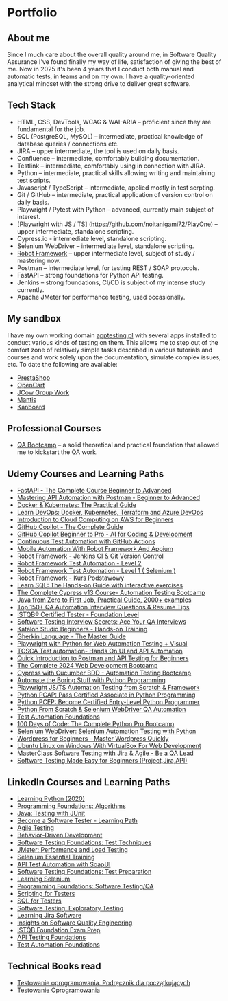 # Portfolio

## About me

Since I much care about the overall quality around me, in Software Quality Assurance 
I've found finally my way of life, satisfaction of giving the best of me.
Now in 2025 it's been 4 years that I conduct both manual and automatic tests, in teams and on my own.
I have a quality-oriented analytical mindset with the strong drive to deliver great software.


## Tech Stack

* HTML, CSS, DevTools, WCAG & WAI-ARIA – proficient since they are fundamental for the job.
* SQL (PostgreSQL, MySQL) – intermediate, practical knowledge of database queries / connections etc.
* JIRA – upper intermediate, the tool is used on daily basis.
* Confluence – intermediate, comfortably building documentation.
* Testlink – intermediate, comfortably using in connection with JIRA.
* Python – intermediate, practical skills allowing writing and maintaining test scripts.
* Javascript / TypeScript – intermediate, applied mostly in test scrpting.
* Git / GitHub – intermediate, practical application of version control on daily basis.
* Playwright / Pytest with Python - advanced, currently main subject of interest. 
* [Playwright with JS / TS] (https://github.com/noitanigami72/PlayOne) – upper intermediate, standalone scripting.
* Cypress.io - intermediate level, standalone scripting.
* Selenium WebDriver – intermediate level, standalone scripting.
* [Robot Framework](https://github.com/noitanigami72/ThirdRobot/tree/master/Tests) – upper intermediate level,  subject of study / mastering now.
* Postman – intermediate level, for testing REST / SOAP protocols.
* FastAPI – strong foundations for Python API testing.
* Jenkins – strong foundations, CI/CD is subject of my intense study currently.
* Apache JMeter for performance testing, used occasionally.


## My sandbox

I have my own working domain [apptesting.pl](https://apptesting.pl/) with several apps installed to conduct various kinds of testing on them. This allows me to
step out of the comfort zone of relatively simple tasks described in various tutorials and courses and work solely upon the documentation, simulate complex issues, etc.
To date the following are available:
* [PrestaShop](https://apptesting.pl/quadpresta/)
* [OpenCart](https://apptesting.pl/opencart/)
* [JCow Group Work](https://apptesting.pl/jcow/)
* [Mantis](https://apptesting.pl/mantis/)
* [Kanboard](https://apptesting.pl/kanboard/)


## Professional Courses 
* [QA Bootcamp](https://szkoleniedlaqa.pl/szkolenie) – a solid theoretical and practical foundation that allowed me to kickstart the QA work.

## Udemy Courses and Learning Paths

* [FastAPI - The Complete Course Beginner to Advanced](https://www.udemy.com/course/fastapi-the-complete-course/) 
* [Mastering API Automation with Postman - Beginner to Advanced](https://www.udemy.com/course/mastering-api-automation-with-postman-beginner-to-adv/)
* [Docker & Kubernetes: The Practical Guide](https://www.udemy.com/course/docker-kubernetes-the-practical-guide/)
* [Learn DevOps: Docker, Kubernetes, Terraform and Azure DevOps](https://www.udemy.com/course/devops-with-docker-kubernetes-and-azure-devops/)
* [Introduction to Cloud Computing on AWS for Beginners](https://www.udemy.com/course/introduction-to-cloud-computing-on-amazon-aws-for-beginners/)
* [GitHub Copilot - The Complete Guide](https://www.udemy.com/course/github-copilot-the-complete-guide/)
* [GitHub Copilot Beginner to Pro - AI for Coding & Development](https://www.udemy.com/course/github-copilot/)
* [Continuous Test Automation with GitHub Actions](https://www.udemy.com/course/github-actions-for-test-engineers/)
* [Mobile Automation With Robot Framework And Appium](https://www.udemy.com/course/mobile-automation-with-robot-framework-and-appium/)
* [Robot Framework - Jenkins CI & Git Version Control](https://www.udemy.com/course/robot-framework-jenkins-git/)
* [Robot Framework Test Automation - Level 2](https://www.udemy.com/course/robot-framework-2/)
* [Robot Framework Test Automation - Level 1 ( Selenium )](https://www.udemy.com/course/robot-framework-level-1/)
* [Robot Framework - Kurs Podstawowy](https://www.udemy.com/course/robot-framework-kurs-podstawowy/)
* [Learn SQL: The Hands-on Guide with interactive exercises](https://www.udemy.com/course/sql-guide/)
* [The Complete Cypress v13 Course- Automation Testing Bootcamp](https://www.udemy.com/course/cypress-io-master-class/)
* [Java from Zero to First Job, Practical Guide, 2000+ examples](https://www.udemy.com/course/java-development-for-beginners-learnit/)
* [Top 150+ QA Automation Interview Questions & Resume Tips](https://www.udemy.com/course/qa-automation-interview-questions/)
* [ISTQB® Certified Tester - Foundation Level](https://www.udemy.com/course/accredited-istqb-certified-tester-foundation-level-course/)
* [Software Testing Interview Secrets: Ace Your QA Interviews](https://www.udemy.com/course/software-testing-interview-masterclass-ace-the-qa-interview/)
* [Katalon Studio Beginners - Hands-on Training](https://www.udemy.com/course/katalon-studio-beginners-hands-on-training/)
* [Gherkin Language - The Master Guide](https://www.udemy.com/course/gherkin-language-the-master-guide/)
* [Playwright with Python for Web Automation Testing + Visual](https://www.udemy.com/course/playwright-with-python-for-web-automation-testing/)
* [TOSCA Test automation- Hands On UI and API Automation](https://www.udemy.com/course/tosca-ui-automation-practical-hands-on-training/)
* [Quick Introduction to Postman and API Testing for Beginners](https://www.udemy.com/course/postman-crash-course-for-beginners-learn-rest-api-testing/)
* [The Complete 2024 Web Development Bootcamp](https://www.udemy.com/course/the-complete-web-development-bootcamp/)
* [Cypress with Cucumber BDD - Automation Testing Bootcamp](https://www.udemy.com/course/cypress-with-cucumber-bdd-beginner-to-expert-in-9-hours/)
* [Automate the Boring Stuff with Python Programming](https://www.udemy.com/course/automate/)
* [Playwright JS/TS Automation Testing from Scratch & Framework](https://www.udemy.com/course/playwright-tutorials-automation-testing/)
* [Python PCAP: Pass Certified Associate in Python Programming](https://www.udemy.com/course/python-pcap/)
* [Python PCEP: Become Certified Entry-Level Python Programmer](https://www.udemy.com/course/python-pcep/)
* [Python From Scratch & Selenium WebDriver QA Automation](https://www.udemy.com/course/selenium-webdriver-and-python/)
* [Test Automation Foundations](https://www.udemy.com/course/test-automation-foundations/)
* [100 Days of Code: The Complete Python Pro Bootcamp](https://www.udemy.com/course/100-days-of-code/)
* [Selenium WebDriver: Selenium Automation Testing with Python](https://www.udemy.com/course/selenium-webdriver-python-course/)
* [Wordpress for Beginners - Master Wordpress Quickly](https://www.udemy.com/course/wordpress-for-beginners-course/)
* [Ubuntu Linux on Windows With VirtualBox For Web Development](https://www.udemy.com/course/ubuntu-linux-on-windows-with-virtualbox-for-web-development/)
* [MasterClass Software Testing with Jira & Agile - Be a QA Lead](https://www.udemy.com/course/learn-software-testing-in-practical-become-a-qa-expert/)
* [Software Testing Made Easy for Beginners (Project,Jira,API)](https://www.udemy.com/course/software-testing-made-easy/)


## LinkedIn Courses and Learning Paths

* [Learning Python (2020)](https://www.linkedin.com/learning/learning-python-2020)
* [Programming Foundations: Algorithms](https://www.linkedin.com/learning/programming-foundations-algorithms)
* [Java: Testing with JUnit](https://www.linkedin.com/learning/java-testing-with-junit-14267963)
* [Become a Software Tester - Learning Path](https://www.linkedin.com/learning/paths/become-a-software-tester)
* [Agile Testing](https://www.linkedin.com/learning/agile-testing-2)
* [Behavior-Driven Development](https://www.linkedin.com/learning/behavior-driven-development)
* [Software Testing Foundations: Test Techniques](https://www.linkedin.com/learning/software-testing-foundations-test-techniques)
* [JMeter: Performance and Load Testing](https://www.linkedin.com/learning/jmeter-performance-and-load-testing)
* [Selenium Essential Training](https://www.linkedin.com/learning/selenium-essential-training)
* [API Test Automation with SoapUI](https://www.linkedin.com/learning/api-test-automation-with-soapui)
* [Software Testing Foundations: Test Preparation](https://www.linkedin.com/learning/software-testing-foundations-test-preparation)
* [Learning Selenium](https://www.linkedin.com/learning/learning-selenium)
* [Programming Foundations: Software Testing/QA](https://www.linkedin.com/learning/programming-foundations-software-testing-qa)
* [Scripting for Testers](https://www.linkedin.com/learning/scripting-for-testers)
* [SQL for Testers](https://www.linkedin.com/learning/sql-for-testers)
* [Software Testing: Exploratory Testing](https://www.linkedin.com/learning/software-testing-exploratory-testing)
* [Learning Jira Software](https://www.linkedin.com/learning/learning-jira-software-2019)
* [Insights on Software Quality Engineering](https://www.linkedin.com/learning/insights-on-software-quality-engineering)
* [ISTQB Foundation Exam Prep](https://www.linkedin.com/learning/istqb-foundation-exam-prep)
* [API Testing Foundations](https://www.linkedin.com/learning/api-testing-foundations)
* [Test Automation Foundations](https://www.linkedin.com/learning/test-automation-foundations)


## Technical Books read

* [Testowanie oprogramowania. Podręcznik dla początkujących](https://helion.pl/ksiazki/testowanie-oprogramowania-podrecznik-dla-poczatkujacych-rafal-pawlak,szteop.htm?_ga=NC.1384359092-1587824560&abpar1=desktop&abpar2=236563.1746781.&abpcid=41&abpid=11&bb_coid=3069019&bb_id=3#format/d)
* [Testowanie Oprogramowania](https://pwicherski.gitbook.io)
